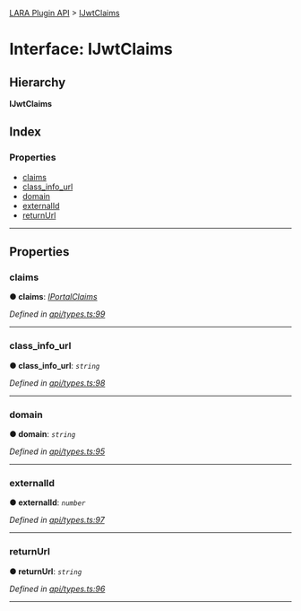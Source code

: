 [LARA Plugin API](../README.md) > [IJwtClaims](../interfaces/ijwtclaims.md)

# Interface: IJwtClaims

## Hierarchy

**IJwtClaims**

## Index

### Properties

* [claims](ijwtclaims.md#claims)
* [class_info_url](ijwtclaims.md#class_info_url)
* [domain](ijwtclaims.md#domain)
* [externalId](ijwtclaims.md#externalid)
* [returnUrl](ijwtclaims.md#returnurl)

---

## Properties

<a id="claims"></a>

###  claims

**● claims**: *[IPortalClaims](iportalclaims.md)*

*Defined in [api/types.ts:99](https://github.com/concord-consortium/lara/blob/17c63668/lara-plugin-api/src/api/types.ts#L99)*

___
<a id="class_info_url"></a>

###  class_info_url

**● class_info_url**: *`string`*

*Defined in [api/types.ts:98](https://github.com/concord-consortium/lara/blob/17c63668/lara-plugin-api/src/api/types.ts#L98)*

___
<a id="domain"></a>

###  domain

**● domain**: *`string`*

*Defined in [api/types.ts:95](https://github.com/concord-consortium/lara/blob/17c63668/lara-plugin-api/src/api/types.ts#L95)*

___
<a id="externalid"></a>

###  externalId

**● externalId**: *`number`*

*Defined in [api/types.ts:97](https://github.com/concord-consortium/lara/blob/17c63668/lara-plugin-api/src/api/types.ts#L97)*

___
<a id="returnurl"></a>

###  returnUrl

**● returnUrl**: *`string`*

*Defined in [api/types.ts:96](https://github.com/concord-consortium/lara/blob/17c63668/lara-plugin-api/src/api/types.ts#L96)*

___

